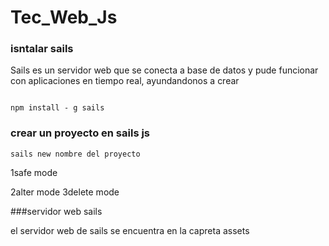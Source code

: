 # Tec_Web_Js
### isntalar sails

Sails es un servidor web que se conecta a base de datos y pude funcionar con aplicaciones en tiempo real, ayundandonos a crear
```

npm install - g sails
```

### crear un proyecto en sails js

```
sails new nombre del proyecto
```


1safe mode

2alter mode
3delete mode

###servidor web sails

el servidor web de sails se encuentra en la capreta assets

